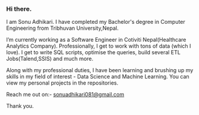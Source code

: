 ### Hi there.

I am Sonu Adhikari. I have completed my Bachelor's degree in Computer Engineering from Tribhuvan University,Nepal.

I’m currently working as a Software Engineer in Cotiviti Nepal(Healthcare Analytics Company). Professionally, I get to work with tons of data (which I love). I get to write SQL scripts, optimise the queries, build several ETL Jobs(Talend,SSIS) and much more. 

Along with my professional duties, I have been learning and brushing up my skills in my field of interest - Data Science and Machine Learning. You can view my personal projects in the repositories. 

Reach me out on:- sonuadhikari081@gmail.com

Thank you.
